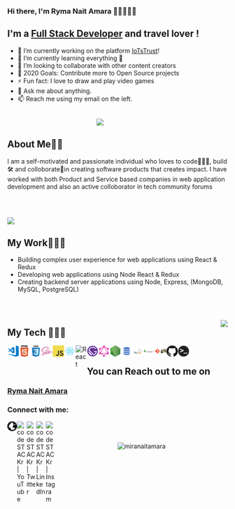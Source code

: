 ### Hi there, I'm Ryma Nait Amara 👋🏼👨🏻‍💻

## I'm a [Full Stack Developer][website] and travel lover !
- 🔭 I’m currently working on the platform [IoTsTrust][iotstrust]!
- 🌱 I’m currently learning everything 🤣
- 👯 I’m looking to collaborate with other content creators
- 🥅 2020 Goals: Contribute more to Open Source projects
- ⚡ Fun fact: I love to draw and play video games
- 💬 Ask me about anything.
- 📫 Reach me using my email on the left.


<br />

<img align="right" width="300" src="https://raw.githubusercontent.com/dineshnadimpalli/dineshnadimpalli/d1e2357ee2dfe86e979776c50a710e34485081ad/undraw_on_the_office_fbfs.svg"/>

</br>

## **About Me**🧔🏻

I am a self-motivated and passionate  individual who loves to code👨🏻‍💻, build🛠 and colloborate🤝in creating software products that creates impact. I have worked with both Product and Service based companies in web application development and also an active colloborator in tech community forums

</br></br>

<img align="left" width="300" src="https://raw.githubusercontent.com/dineshnadimpalli/dineshnadimpalli/c9da5dfec190f0b39a57055d8992b70fd328bb02/undraw_developer_activity_bv83.svg"/>

</br>

## **My Work**👨🏻‍💻

- Building complex user experience for web applications using React & Redux
- Developing web applications using Node React & Redux
- Creating backend server applications using Node, Express, (MongoDB, MySQL, PostgreSQL)

</br></br>

<img  align="right" src="https://github-readme-stats.vercel.app/api?username=miranaitamara&show_icons=true&text_color=fff&icon_color=00C853&title_color=00C853&bg_color=202020">

## **My Tech** 👨🏻‍🔧

[<img align="left" alt="Visual Studio Code" width="26px" src="https://raw.githubusercontent.com/github/explore/80688e429a7d4ef2fca1e82350fe8e3517d3494d/topics/visual-studio-code/visual-studio-code.png" />][webdevplaylist]
[<img align="left" alt="HTML5" width="26px" src="https://raw.githubusercontent.com/github/explore/80688e429a7d4ef2fca1e82350fe8e3517d3494d/topics/html/html.png" />][webdevplaylist]
[<img align="left" alt="CSS3" width="26px" src="https://raw.githubusercontent.com/github/explore/80688e429a7d4ef2fca1e82350fe8e3517d3494d/topics/css/css.png" />][cssplaylist]
[<img align="left" alt="Sass" width="26px" src="https://raw.githubusercontent.com/github/explore/80688e429a7d4ef2fca1e82350fe8e3517d3494d/topics/sass/sass.png" />][cssplaylist]
[<img align="left" alt="JavaScript" width="26px" src="https://raw.githubusercontent.com/github/explore/80688e429a7d4ef2fca1e82350fe8e3517d3494d/topics/javascript/javascript.png" />][jsplaylist]
[<img align="left" alt="React" width="26px" src="https://raw.githubusercontent.com/github/explore/80688e429a7d4ef2fca1e82350fe8e3517d3494d/topics/react/react.png" />][reactplaylist]
[<img align="left" alt="React" width="26px" src="https://raw.githubusercontent.com/reduxjs/redux/master/logo/logo.png" />][reactplaylist]
[<img align="left" alt="Gatsby" width="26px" src="https://raw.githubusercontent.com/github/explore/e94815998e4e0713912fed477a1f346ec04c3da2/topics/gatsby/gatsby.png" />][webdevplaylist]
[<img align="left" alt="GraphQL" width="26px" src="https://raw.githubusercontent.com/github/explore/80688e429a7d4ef2fca1e82350fe8e3517d3494d/topics/graphql/graphql.png" />][webdevplaylist]
[<img align="left" alt="Node.js" width="26px" src="https://raw.githubusercontent.com/github/explore/80688e429a7d4ef2fca1e82350fe8e3517d3494d/topics/nodejs/nodejs.png" />][webdevplaylist]
[<img align="left" alt="SQL" width="26px" src="https://raw.githubusercontent.com/github/explore/80688e429a7d4ef2fca1e82350fe8e3517d3494d/topics/sql/sql.png" />][webdevplaylist]
[<img align="left" alt="MySQL" width="26px" src="https://raw.githubusercontent.com/github/explore/80688e429a7d4ef2fca1e82350fe8e3517d3494d/topics/mysql/mysql.png" />][webdevplaylist]
[<img align="left" alt="MongoDB" width="26px" src="https://raw.githubusercontent.com/github/explore/80688e429a7d4ef2fca1e82350fe8e3517d3494d/topics/mongodb/mongodb.png" />][webdevplaylist]
[<img align="left" alt="Git" width="26px" src="https://raw.githubusercontent.com/github/explore/80688e429a7d4ef2fca1e82350fe8e3517d3494d/topics/git/git.png" />][webdevplaylist]
[<img align="left" alt="GitHub" width="26px" src="https://raw.githubusercontent.com/github/explore/78df643247d429f6cc873026c0622819ad797942/topics/github/github.png" />][webdevplaylist]
[<img align="left" alt="HTML5" width="26px" src="https://raw.githubusercontent.com/github/explore/80688e429a7d4ef2fca1e82350fe8e3517d3494d/topics/terminal/terminal.png" />][webdevplaylist]

</br>

## **You can Reach out to me on** 

### **<a href="https://ryma-personal-website.herokuapp.com/#/home" target="_blank">Ryma Nait Amara</a>** 

### Connect with me:

[<img align="left" alt="codeSTACKr.com" width="22px" src="https://raw.githubusercontent.com/iconic/open-iconic/master/svg/globe.svg" />][website]
[<img align="left" alt="codeSTACKr | YouTube" width="22px" src="https://cdn.jsdelivr.net/npm/simple-icons@v3/icons/youtube.svg" />][youtube]
[<img align="left" alt="codeSTACKr | Twitter" width="22px" src="https://cdn.jsdelivr.net/npm/simple-icons@v3/icons/twitter.svg" />][twitter]
[<img align="left" alt="codeSTACKr | LinkedIn" width="22px" src="https://cdn.jsdelivr.net/npm/simple-icons@v3/icons/linkedin.svg" />][linkedin]
[<img align="left" alt="codeSTACKr | Instagram" width="22px" src="https://cdn.jsdelivr.net/npm/simple-icons@v3/icons/instagram.svg" />][instagram]

</br>
</br>

<p align="center"> <img src="https://komarev.com/ghpvc/?username=miranaitamara" alt="miranaitamara" /> </p>

[iotstrust]:https://www.iotstrust.com/
[website]: https://ryma-personal-website.herokuapp.com/#/
[twitter]: https://twitter.com/miranaitamara
[youtube]: https://www.youtube.com/channel/UCDhj8j7bbDnH5hNTVNRu2ZA/channels?view_as=subscriber
[instagram]: https://instagram.com/mira.nait
[linkedin]: https://www.linkedin.com/in/ryma-nait-amara-a10a27135/
[webdevplaylist]: https://www.youtube.com/channel/UCDhj8j7bbDnH5hNTVNRu2ZA/channels?view_as=subscriber
[jsplaylist]: https://www.youtube.com/playlist?list=PLkwxH9e_vrALRJKu7wfXby3MKeflhTu6B
[cssplaylist]: https://www.youtube.com/playlist?list=PLkwxH9e_vrALSdvZuEh6gqQdmDoDIoqz4
[reactplaylist]: https://www.youtube.com/playlist?list=PLkwxH9e_vrAK4TdffpxKY3QGyHCpxFcQ0

